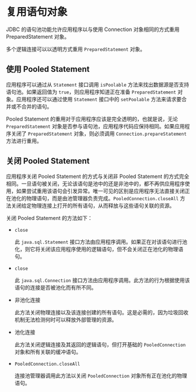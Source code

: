 复用语句对象 
===========================

JDBC 的语句池功能允许应用程序以与使用 Connection 对象相同的方式重用 PreparedStatement 对象。

多个逻辑连接可以以透明方式重用 `PreparedStatement` 对象。

使用 Pooled Statement 
-------------------------------------

应用程序可以通过从 `Statement` 接口调用 `isPoolable` 方法来找出数据源是否支持语句池。如果返回值为 `true`，则应用程序知道正在准备 `PreparedStatement` 对象。应用程序还可以通过使用 `Statement` 接口中的 `setPoolable` 方法来请求要合并或不合并的语句。

Pooled Statement 的重用对于应用程序应该是完全透明的，也就是说，无论 `PreparedStatement` 对象是否参与语句池，应用程序代码应保持相同。如果应用程序关闭了 `PreparedStatement` 对象，则必须调用 `Connection.prepareStatement` 方法进行重用。

关闭 Pooled Statement 
-------------------------------------

应用程序关闭 Pooled Statement 的方式与关闭非 Pooled Statement 的方式完全相同。一旦语句被关闭，无论该语句是池中的还是非池中的，都不再供应用程序使用，如果尝试重用该语句会引发异常。唯一可见的区别是应用程序无法直接关闭正在池化的物理语句，而是由池管理器负责完成。`PooledConnection.closeAll` 方法关闭给定物理连接上打开的所有语句，从而释放与这些语句关联的资源。

关闭 Pooled Statement 的方法如下：

* `close`

  此 `java.sql.Statement` 接口方法由应用程序调用。如果正在对该语句进行池化，则它将关闭该应用程序使用的逻辑语句，但不会关闭正在池化的物理语句。
  




<!-- -->

* `close`

  此 `java.sql.Connection` 接口方法由应用程序调用。此方法的行为根据使用该语句的连接是否被池化而有所不同。
  




<!-- -->

* 非池化连接

  此方法关闭物理连接以及该连接创建的所有语句。这是必需的，因为垃圾回收机制无法检测何时可以释放外部管理的资源。
  




<!-- -->

* 池化连接

  此方法关闭逻辑连接及其返回的逻辑语句，但打开基础的 `PooledConnection` 对象和所有关联的缓冲语句。
  




<!-- -->

* `PooledConnection.closeAll`

  连接池管理器调用此方法以关闭 `PooledConnection` 对象所有正在池化的物理语句。
  



